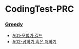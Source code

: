 # CodingTest-PRC
### [Greedy](https://github.com/geanhukim/ReadyForCodingTest/tree/main/Greedy)
* [A01-모험가 길드](https://github.com/geanhukim/ReadyForCodingTest/blob/main/Greedy/A01-Adventures'%20Guild.java)
* [A02-곱하기 혹은 더하기](https://github.com/geanhukim/ReadyForCodingTest/blob/main/Greedy/A02-Multiply%20or%20Add.java])
